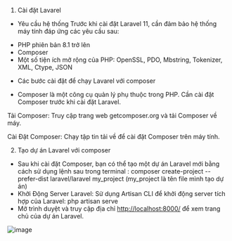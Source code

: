 1. Cài đặt Lavarel 
* Yêu cầu hệ thống
Trước khi cài đặt Laravel 11, cần đảm bảo hệ thống máy tính đáp ứng các yêu cầu sau:
- PHP phiên bản 8.1 trở lên
- Composer
- Một số tiện ích mở rộng của PHP: OpenSSL, PDO, Mbstring, Tokenizer, XML, Ctype, JSON
 
* Các bước cài đặt để chạy Lavarel với composer
- Composer là một công cụ quản lý phụ thuộc trong PHP. Cần cài đặt Composer trước khi cài đặt Laravel. 

Tải Composer: Truy cập trang web getcomposer.org và tải Composer về máy.

Cài Đặt Composer: Chạy tập tin tải về để cài đặt Composer trên máy tính.

2. Tạo dự án Lavarel với composer
- Sau khi cài đặt Composer, bạn có thể tạo một dự án Laravel mới bằng cách sử dụng lệnh sau trong terminal : composer create-project --prefer-dist laravel/laravel my_project (my_project là tên file mình tạo dự án)
- Khởi Động Server Laravel: Sử dụng Artisan CLI để khởi động server tích hợp của Laravel: php artisan serve 
- Mở trình duyệt và truy cập địa chỉ [http://localhost:8000/](http://127.0.0.1:8000/helloWorld) để xem trang chủ của dự án Laravel.



![image](https://github.com/K4m5/ktgk_2/assets/142299996/98d59ac9-6acb-4799-93d5-ae7ab8abfff5)

